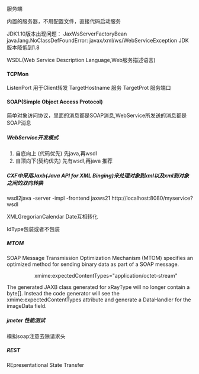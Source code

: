 服务端

内置的服务器，不用配置文件，直接代码启动服务

JDK1.10版本出现问题：
JaxWsServerFactoryBean 
java.lang.NoClassDefFoundError: javax/xml/ws/WebServiceException
JDK版本降低到1.8


WSDL(Web Service Description Language,Web服务描述语言)

#### TCPMon
ListenPort  用于Client转发
TargetHostname 服务
TargetProt     服务端口

#### SOAP(Simple Object Access Protocol)

简单对象访问协议，里面的消息都是SOAP消息,WebService所发送的消息都是SOAP消息

##### WebService开发模式
1. 自底向上 (代码优先) 先java,再wsdl
2. 自顶向下(契约优先) 先有wsdl,再java  推荐

##### CXF中采用Jaxb(Java API for XML Binging)来处理对象到xml以及xml到对象之间的双向转换
wsdl2java -server -impl -frontend jaxws21 http://localhost:8080/myservice?wsdl

XMLGregorianCalendar Date互相转化

IdType包装或者不包装


##### MTOM
SOAP Message Transmission Optimization Mechanism (MTOM) 
specifies an optimized method for sending binary data as part of a SOAP message.

                   xmime:expectedContentTypes="application/octet-stream"


The generated JAXB class generated for xRayType will no longer contain a byte[]. 
Instead the code generator will see the xmime:expectedContentTypes attribute and generate a DataHandler for the imageData field.

##### jmeter 性能测试
模拟soap注意去除请求头

##### REST
REpresentational State Transfer
